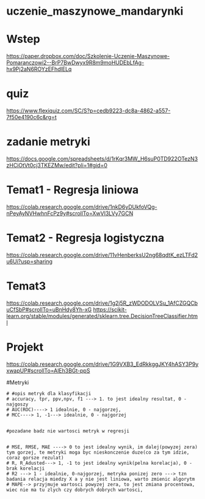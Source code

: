 # uczenie_maszynowe_mandarynki


# Wstep

https://paper.dropbox.com/doc/Szkolenie-Uczenie-Maszynowe-Pomaranczowi2--BrP7BwDwyx9R8m9moHUDEbLfAg-hx9Pj2aN6ROYzEFhdlELq


# quiz 

https://www.flexiquiz.com/SC/S?p=cedb9223-dc8a-4862-a557-7f50e4190c6c&rg=t


# zadanie metryki
https://docs.google.com/spreadsheets/d/1rKqr3MW_H6suP0TD922OTezN3zHCiOtVt0cj3TKEZMw/edit?pli=1#gid=0


# Temat1 - Regresja liniowa
https://colab.research.google.com/drive/1nkD6yDUkfoVQg-nPeyAyNVHwhnFcPz9y#scrollTo=XwVI3LVy7GCN

# Temat2 - Regresja logistyczna

https://colab.research.google.com/drive/11vHenberksU2ng68qdtK_ezLTFd2u6Ui?usp=sharing

# Temat3

https://colab.research.google.com/drive/1g2j5R_zWDODOLVSu_1AfCZGQCbuCfSbP#scrollTo=uBnHdy8Yh-xG
https://scikit-learn.org/stable/modules/generated/sklearn.tree.DecisionTreeClassifier.html

# Projekt

https://colab.research.google.com/drive/1G9VXB3_EdRkkggJKY4hASY3P9yxwapUP#scrollTo=AlEh3BGt-ppS


#Metryki

```
# #opis metryk dla klasyfikacji 
# accuracy, tpr, ppv,npv, f1 ---> 1. to jest idealny resultat, 0 - najgoszy
# AUC(ROC)----> 1 idealnie, 0 - najgorzej,
# MCC----> 1, -1---> idealnie, 0 - najgorzej


#pozadane badz nie wartosci metryk w regresji


# MSE, RMSE, MAE ----> 0 to jest idealny wynik, im dalej(powyzej zera) tym gorzej, te metryki moga byc nieskonczenie duze(co za tym idzie, coraz gorsze rezulat)
# R, R_Adusted---> 1, -1 to jest idealny wynik(pelna korelacja), 0 - brak korelacji
# R2 ---> 1 - idealnie, 0-najgorzej, metryka ponizej zero ---> tzn badania relacja miedzy X a y nie jest liniowa, warto zmienic algorytm
# MAPE--> przyjmuje wartosci powyzej zera, to jest zmiana procentowa, wiec nie ma tu zlych czy dobrych dobrych wartosci, 
```
